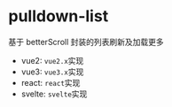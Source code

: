 # pulldown-list

基于 betterScroll 封装的列表刷新及加载更多

- vue2: `vue2.x`实现
- vue3: `vue3.x`实现
- react: `react`实现
- svelte: `svelte`实现
